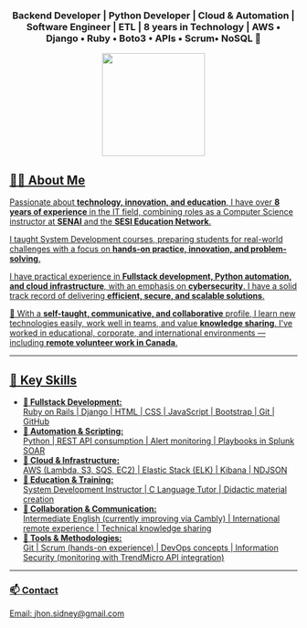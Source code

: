 <div align="center"><h3>Backend Developer | Python Developer | Cloud & Automation | Software Engineer | ETL | 8 years in Technology | AWS • Django • Ruby • Boto3 • APIs • Scrum• NoSQL 👋</h3> </div>

<div align="center">
  <a href="https://github.com/jhonsidney">
  <img height="180em" src="https://github-readme-stats.vercel.app/api/top-langs/?username=jhonsidney&layout=compact&langs_count=7&theme=dracula"/>
</div>
<h2>👨‍💻 About Me</h2>

<p>Passionate about <strong>technology, innovation, and education</strong>, I have over <strong>8 years of experience</strong> in the IT field, combining roles as a Computer Science instructor at <strong>SENAI</strong> and the <strong>SESI Education Network</strong>.</p>

<p>I taught System Development courses, preparing students for real-world challenges with a focus on <strong>hands-on practice, innovation, and problem-solving</strong>.</p>

<p>I have practical experience in <strong>Fullstack development, Python automation, and cloud infrastructure</strong>, with an emphasis on <strong>cybersecurity</strong>. I have a solid track record of delivering <strong>efficient, secure, and scalable solutions</strong>.</p>

<p>🧠 With a <strong>self-taught, communicative, and collaborative</strong> profile, I learn new technologies easily, work well in teams, and value <strong>knowledge sharing</strong>. I've worked in educational, corporate, and international environments — including <strong>remote volunteer work in Canada</strong>.</p>

---

<h2>💼 Key Skills</h2>

<ul>
  <li><strong>🔹 Fullstack Development:</strong><br/>
    Ruby on Rails | Django | HTML | CSS | JavaScript | Bootstrap | Git | GitHub
  </li>
  <li><strong>🔹 Automation & Scripting:</strong><br/>
    Python | REST API consumption | Alert monitoring | Playbooks in Splunk SOAR
  </li>
  <li><strong>🔹 Cloud & Infrastructure:</strong><br/>
    AWS (Lambda, S3, SQS, EC2) | Elastic Stack (ELK) | Kibana | NDJSON
  </li>
  <li><strong>🔹 Education & Training:</strong><br/>
    System Development Instructor | C Language Tutor | Didactic material creation
  </li>
  <li><strong>🔹 Collaboration & Communication:</strong><br/>
    Intermediate English (currently improving via Cambly) | International remote experience | Technical knowledge sharing
  </li>
  <li><strong>🔹 Tools & Methodologies:</strong><br/>
    Git | Scrum (hands-on experience) | DevOps concepts | Information Security (monitoring with TrendMicro API integration)
  </li>
</ul>

---

<h3>📫 Contact</h3>

<p>Email: <a href="mailto:jhon.sidney@gmail.com">jhon.sidney@gmail.com</a></p>
